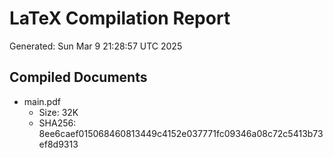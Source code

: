 # LaTeX Compilation Report
Generated: Sun Mar  9 21:28:57 UTC 2025
## Compiled Documents
- main.pdf
  - Size: 32K
  - SHA256: 8ee6caef015068460813449c4152e037771fc09346a08c72c5413b73ef8d9313
